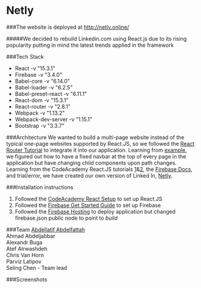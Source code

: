 # Netly

###The website is deployed at http://netly.online/

#####We decided to rebuild Linkedin.com using React.js due to its rising popularity putting in mind the latest trends applied in the framework

###Tech Stack
* React -v "15.3.1"
* Firebase -v "3.4.0"
* Babel-core -v "6.14.0"
* Babel-loader -v "6.2.5"
* Babel-preset-react -v "6.11.1"
* React-dom -v "15.3.1"
* React-router -v "2.8.1"
* Webpack -v "1.13.2"
* Webpack-dev-server -v "1.15.1"
* Bootstrap -v "3.3.7"

###Architecture
We wanted to build a multi-page website instead of the typical one-page websites supported by React.JS, so we followed the [React Router Tutorial](https://github.com/reactjs/react-router-tutorial) to integrate it into our application. Learning from [example](https://github.com/tylermcginnis/react-router-firebase-auth/tree/8558713f7ff1e17b7acc3e2e2946377152b1c043), we figured out how to have a fixed navbar at the top of every page in the application but have changing child components upon path changes. Learning from the CodeAcademy React.JS tutorials [1](https://www.codecademy.com/learn/react-101)&[2](https://www.codecademy.com/learn/react-102), the [Firebase Docs](https://firebase.google.com/docs/web/setup), and trial/error, we have created our own version of Linked In, [Netly](netly.online).

###Installation instructions
1. Followed the [CodeAcademy React Setup](https://www.codecademy.com/articles/react-setup-v) to set up React.JS <br>
2. Followed the [Firebase Get Started Guide](https://firebase.google.com/docs/web/setup) to set up Firebase <br>
3. Followed the [Firebase Hosting](https://firebase.google.com/docs/hosting/) to deploy application but changed firebase.json public node to point to <i>build</i> <br>

###Team
[Abdellatif Abdelfattah](http://aabdelfattah.com/) <br>
Ahmad Abdeljabbar <br>
Alexandr Buga <br>
Atef Alrwashdeh <br>
Chris Van Horn <br>
Parviz Latipov <br>
Seling Chen - Team lead <br>

###Screenshots


